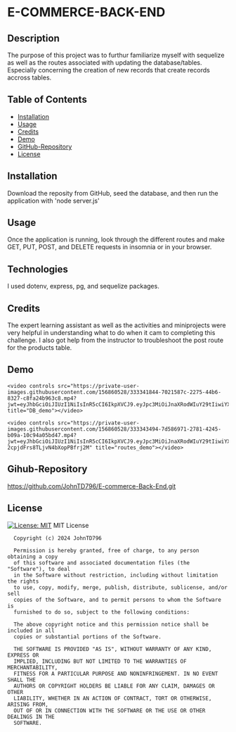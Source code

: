 # E-COMMERCE-BACK-END
  
  ## Description
  The purpose of this project was to furthur familiarize myself with sequelize as well as the routes associated with updating the database/tables. Especially concerning the creation of new records that create records accross tables.

  ## Table of Contents
  - [Installation](#installation)
  - [Usage](#usage)
  - [Credits](#credits)
  - [Demo](#demo)
  - [GitHub-Repository](#github-repository)
  - [License](#license)

  ## Installation
  Download the reposity from GitHub, seed the database, and then run the application with 'node server.js'

  ## Usage
  Once the application is running, look through the different routes and make GET, PUT, POST, and DELETE requests in insomnia or in your browser.

  ## Technologies
  I used dotenv, express, pg, and sequelize packages.

  ## Credits
  The expert learning assistant as well as the activities and miniprojects were very helpful in understanding what to do when it cam to completing this challenge. I also got help from the instructor to troubleshoot the post route for the products table.

  ## Demo
    <video controls src="https://private-user-images.githubusercontent.com/156860528/333341844-7021587c-2275-44b6-8327-c8fa24b963c8.mp4?jwt=eyJhbGciOiJIUzI1NiIsInR5cCI6IkpXVCJ9.eyJpc3MiOiJnaXRodWIuY29tIiwiYXVkIjoicmF3LmdpdGh1YnVzZXJjb250ZW50LmNvbSIsImtleSI6ImtleTUiLCJleHAiOjE3MTY0OTk3NTIsIm5iZiI6MTcxNjQ5OTQ1MiwicGF0aCI6Ii8xNTY4NjA1MjgvMzMzMzQxODQ0LTcwMjE1ODdjLTIyNzUtNDRiNi04MzI3LWM4ZmEyNGI5NjNjOC5tcDQ_WC1BbXotQWxnb3JpdGhtPUFXUzQtSE1BQy1TSEEyNTYmWC1BbXotQ3JlZGVudGlhbD1BS0lBVkNPRFlMU0E1M1BRSzRaQSUyRjIwMjQwNTIzJTJGdXMtZWFzdC0xJTJGczMlMkZhd3M0X3JlcXVlc3QmWC1BbXotRGF0ZT0yMDI0MDUyM1QyMTI0MTJaJlgtQW16LUV4cGlyZXM9MzAwJlgtQW16LVNpZ25hdHVyZT1hODhjMDM5MDkyNWYwZDA0MTRmZGJjNjhmYzM4YTg5ZTNhNTJlZGQwNTgxNzUwZDA4NWFjZDAxNmE3ODZjZTUwJlgtQW16LVNpZ25lZEhlYWRlcnM9aG9zdCZhY3Rvcl9pZD0wJmtleV9pZD0wJnJlcG9faWQ9MCJ9.rLuotpywataLBH4MFp_T3LAPWbNrE83MvXiZOCoIWbo" title="DB_demo"></video>
  
    <video controls src="https://private-user-images.githubusercontent.com/156860528/333343494-7d586971-2781-4245-b09a-10c94a05bd47.mp4?jwt=eyJhbGciOiJIUzI1NiIsInR5cCI6IkpXVCJ9.eyJpc3MiOiJnaXRodWIuY29tIiwiYXVkIjoicmF3LmdpdGh1YnVzZXJjb250ZW50LmNvbSIsImtleSI6ImtleTUiLCJleHAiOjE3MTY0OTk3MzQsIm5iZiI6MTcxNjQ5OTQzNCwicGF0aCI6Ii8xNTY4NjA1MjgvMzMzMzQzNDk0LTdkNTg2OTcxLTI3ODEtNDI0NS1iMDlhLTEwYzk0YTA1YmQ0Ny5tcDQ_WC1BbXotQWxnb3JpdGhtPUFXUzQtSE1BQy1TSEEyNTYmWC1BbXotQ3JlZGVudGlhbD1BS0lBVkNPRFlMU0E1M1BRSzRaQSUyRjIwMjQwNTIzJTJGdXMtZWFzdC0xJTJGczMlMkZhd3M0X3JlcXVlc3QmWC1BbXotRGF0ZT0yMDI0MDUyM1QyMTIzNTRaJlgtQW16LUV4cGlyZXM9MzAwJlgtQW16LVNpZ25hdHVyZT0zZDgxZTMxMzU0MWJjZDVlYTU1MTZiODlmMzI2M2QxMTQxNzUzZWRhZDRlM2I2YTM1YTJlMzZiMmJiMTNkZGY1JlgtQW16LVNpZ25lZEhlYWRlcnM9aG9zdCZhY3Rvcl9pZD0wJmtleV9pZD0wJnJlcG9faWQ9MCJ9.oVbxVssNoWFJfReJ-2cpjdFrs8TLjvN4bXopPBfrj2M" title="routes_demo"></video>
    
  ## Gihub-Repository
  https://github.com/JohnTD796/E-commerce-Back-End.git

  ## License
  [![License: MIT](https://img.shields.io/badge/License-MIT-yellow.svg)](https://opensource.org/licenses/MIT)
  MIT License

      Copyright (c) 2024 JohnTD796
      
      Permission is hereby granted, free of charge, to any person obtaining a copy
      of this software and associated documentation files (the "Software"), to deal
      in the Software without restriction, including without limitation the rights
      to use, copy, modify, merge, publish, distribute, sublicense, and/or sell
      copies of the Software, and to permit persons to whom the Software is
      furnished to do so, subject to the following conditions:
      
      The above copyright notice and this permission notice shall be included in all
      copies or substantial portions of the Software.
      
      THE SOFTWARE IS PROVIDED "AS IS", WITHOUT WARRANTY OF ANY KIND, EXPRESS OR
      IMPLIED, INCLUDING BUT NOT LIMITED TO THE WARRANTIES OF MERCHANTABILITY,
      FITNESS FOR A PARTICULAR PURPOSE AND NONINFRINGEMENT. IN NO EVENT SHALL THE
      AUTHORS OR COPYRIGHT HOLDERS BE LIABLE FOR ANY CLAIM, DAMAGES OR OTHER
      LIABILITY, WHETHER IN AN ACTION OF CONTRACT, TORT OR OTHERWISE, ARISING FROM,
      OUT OF OR IN CONNECTION WITH THE SOFTWARE OR THE USE OR OTHER DEALINGS IN THE
      SOFTWARE.
      
